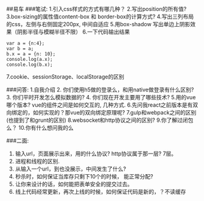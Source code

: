 ##易车
###笔试:
1.引入css样式的方式有哪几种？
2.写出position的所有值?
3.box-sizing的属性值content-box 和 border-box的计算方式?
4.写出三列布局的css，左侧与右侧固定200px, 中间自适应
5.用box-shadow 写出单边上阴影效果（阴影半径与模糊半径不限）
6.一下代码输出结果
```
var a = {n:4};
var b = a;
b.x = a = {n: 10};
console.log(a.x);
console.log(b.x);
```
7.cookie、sessionStorage、localStorage的区别

###问答:
1.自我介绍
2. 你们使用h5做的登录么，和用native做登录有什么区别?
3. 你们平时开发怎么模拟数据的?
4. 你们现在开发主要用了哪些技术?
5.用的vue哪个版本? vue的组件之间是如何交互的, 几种方式.
6.先问我react之前版本是有双向绑定的，如何实现的？那vue的双向绑定原理呢?
7.gulp和webpack之间的区别(也提到了和grunt的区别)
8.websocket和http协议之间的区别?
9.你了解过闭包么？
10.你有什么想问我的么

###二面:
1. 输入url，页面展示出来，用的什么协议? http协议属于那一层? 7层。
2. 进程和线程的区别.
3. 从输入一个url，到也没展示，中间发生了什么?
4. 秒杀时，如何保证当库存只剩下10个的时候， 能正常分配?
5. 让你来设计的话，如何能把表单安全的提交过去。
6. 线上代码经常更新，再次上线的时候，如何保证代码是新的，？不读缓存
